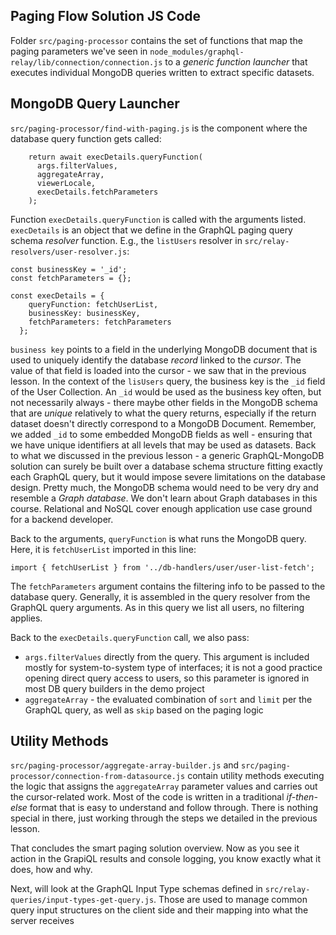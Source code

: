 ## Paging Flow Solution JS Code

Folder `src/paging-processor` contains the set of functions that map the paging parameters we've seen in `node_modules/graphql-relay/lib/connection/connection.js` to a *generic function launcher* that executes individual MongoDB queries written to extract specific datasets.


## MongoDB Query Launcher

`src/paging-processor/find-with-paging.js` is the component where the database query function gets called:

```
    return await execDetails.queryFunction(
      args.filterValues,
      aggregateArray,
      viewerLocale,
      execDetails.fetchParameters
    );
```

Function `execDetails.queryFunction` is called with the arguments listed. `execDetails` is an object that we define in the GraphQL paging query schema *resolver* function. E.g., the `listUsers` resolver in `src/relay-resolvers/user-resolver.js`:

```
const businessKey = '_id';
const fetchParameters = {};

const execDetails = {
    queryFunction: fetchUserList,
    businessKey: businessKey,
    fetchParameters: fetchParameters
  };
```

`business key` points to a field in the underlying MongoDB document that is used to uniquely identify the database *record* linked to the *cursor*. The value of that field is loaded into the cursor - we saw that in the previous lesson. In the context of the `lisUsers` query, the business key is the `_id` field of the User Collection. An `_id` would be used as the business key often, but not necessarily always - there maybe other fields in the MongoDB schema that are *unique* relatively to what the query returns, especially if the return dataset doesn't directly correspond to a MongoDB Document. Remember, we added `_id` to some embedded MongoDB fields as well - ensuring that we have unique identifiers at all levels that may be used as datasets. Back to what we discussed in the previous lesson - a generic GraphQL-MongoDB solution can surely be built over a database schema structure fitting exactly each GraphQL query, but it would impose severe limitations on the database design. Pretty much, the MongoDB schema would need to be very dry and resemble a *Graph database*. We don't learn about Graph databases in this course. Relational and NoSQL cover enough application use case ground for a backend developer.

Back to the arguments, `queryFunction` is what runs the MongoDB query. Here, it is `fetchUserList` imported in this line:

```
import { fetchUserList } from '../db-handlers/user/user-list-fetch';
```

The `fetchParameters` argument contains the filtering info to be passed to the database query. Generally, it is assembled in the query resolver from the GraphQL query arguments. As in this query we list all users, no filtering applies.

Back to the `execDetails.queryFunction` call, we also pass:

- `args.filterValues` directly from the query. This argument is included mostly for system-to-system type of interfaces; it is not a good practice opening direct query access to users, so this parameter is ignored in most DB query builders in the demo project
- `aggregateArray` - the evaluated combination of `sort` and `limit` per the GraphQL query, as well as `skip` based on the paging logic


## Utility Methods

`src/paging-processor/aggregate-array-builder.js` and `src/paging-processor/connection-from-datasource.js` contain utility methods executing the logic that assigns the `aggregateArray` parameter values and carries out the cursor-related work. Most of the code is written in a traditional *if-then-else* format that is easy to understand and follow through. There is nothing special in there, just working through the steps we detailed in the previous lesson.

That concludes the smart paging solution overview. Now as you see it action in the GrapiQL results and console logging, you know exactly what it does, how and why.


Next, will look at the GraphQL Input Type schemas defined in `src/relay-queries/input-types-get-query.js`. Those are used to manage common query input structures on the client side and their mapping into what the server receives